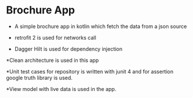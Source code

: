 # Brochure App

* A simple brochure app in kotlin which fetch the data from a json source
  
* retrofit 2 is used for networks call

* Dagger Hilt is used for dependency injection

*Clean architecture is used in this app

*Unit test cases for repository is written with junit 4 and for assertion google truth library is used. 

*View model with live data is used in the app. 
